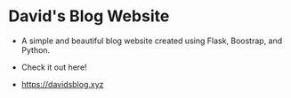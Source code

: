 # David's Blog Website


- A simple and beautiful blog website created using Flask, Boostrap, and Python.

- Check it out here!
- https://davidsblog.xyz
